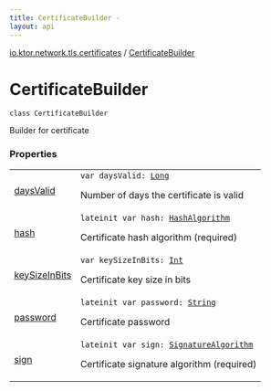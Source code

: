 ```yaml
---
title: CertificateBuilder - 
layout: api
---
```


<div class='api-docs-breadcrumbs'><a href="../index.html">io.ktor.network.tls.certificates</a> / <a href="./index.html">CertificateBuilder</a></div>

# CertificateBuilder

<div class="signature"><code><span class="keyword">class </span><span class="identifier">CertificateBuilder</span></code></div>

Builder for certificate

### Properties

<table class="api-docs-table">
<tbody>
<tr>
<td markdown="1">

<a href="days-valid.html">daysValid</a>


</td>
<td markdown="1">
<div class="signature"><code><span class="keyword">var </span><span class="identifier">daysValid</span><span class="symbol">: </span><a href="https://kotlinlang.org/api/latest/jvm/stdlib/kotlin/-long/index.html"><span class="identifier">Long</span></a></code></div>

Number of days the certificate is valid


</td>
</tr>
<tr>
<td markdown="1">

<a href="hash.html">hash</a>


</td>
<td markdown="1">
<div class="signature"><code><span class="keyword">lateinit</span> <span class="keyword">var </span><span class="identifier">hash</span><span class="symbol">: </span><a href="../../io.ktor.network.tls.extensions/-hash-algorithm/index.html"><span class="identifier">HashAlgorithm</span></a></code></div>

Certificate hash algorithm (required)


</td>
</tr>
<tr>
<td markdown="1">

<a href="key-size-in-bits.html">keySizeInBits</a>


</td>
<td markdown="1">
<div class="signature"><code><span class="keyword">var </span><span class="identifier">keySizeInBits</span><span class="symbol">: </span><a href="https://kotlinlang.org/api/latest/jvm/stdlib/kotlin/-int/index.html"><span class="identifier">Int</span></a></code></div>

Certificate key size in bits


</td>
</tr>
<tr>
<td markdown="1">

<a href="password.html">password</a>


</td>
<td markdown="1">
<div class="signature"><code><span class="keyword">lateinit</span> <span class="keyword">var </span><span class="identifier">password</span><span class="symbol">: </span><a href="https://kotlinlang.org/api/latest/jvm/stdlib/kotlin/-string/index.html"><span class="identifier">String</span></a></code></div>

Certificate password


</td>
</tr>
<tr>
<td markdown="1">

<a href="sign.html">sign</a>


</td>
<td markdown="1">
<div class="signature"><code><span class="keyword">lateinit</span> <span class="keyword">var </span><span class="identifier">sign</span><span class="symbol">: </span><a href="../../io.ktor.network.tls.extensions/-signature-algorithm/index.html"><span class="identifier">SignatureAlgorithm</span></a></code></div>

Certificate signature algorithm (required)


</td>
</tr>
</tbody>
</table>
